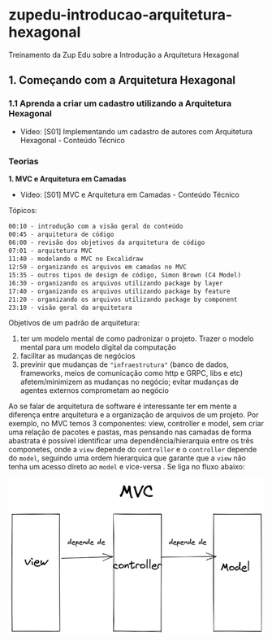 # zupedu-introducao-arquitetura-hexagonal
Treinamento da Zup Edu sobre a Introdução a Arquitetura Hexagonal

## 1. Começando com a Arquitetura Hexagonal
### 1.1 Aprenda a criar um cadastro utilizando a Arquitetura Hexagonal
- Vídeo: [S01] Implementando um cadastro de autores com Arquitetura Hexagonal - Conteúdo Técnico

### Teorias
**1. MVC e Arquitetura em Camadas**

- Vídeo: [S01] MVC e Arquitetura em Camadas - Conteúdo Técnico

Tópicos:

    00:10 - introdução com a visão geral do conteúdo    
    00:45 - arquitetura de código    
    06:00 - revisão dos objetivos da arquitetura de código    
    07:01 - arquitetura MVC    
    11:40 - modelando o MVC no Excalidraw    
    12:50 - organizando os arquivos em camadas no MVC    
    15:35 - outros tipos de design de código, Simon Brown (C4 Model)     
    16:30 - organizando os arquivos utilizando package by layer    
    17:40 - organizando os arquivos utilizando package by feature    
    21:20 - organizando os arquivos utilizando package by component    
    23:10 - visão geral da arquitetura

Objetivos de um padrão de arquitetura:
  1. ter um modelo mental de como padronizar o projeto. Trazer o modelo mental para um modelo digital da computação
  2. facilitar as mudanças de negócios
  3. previnir que mudanças de `"infraestrutura"` (banco de dados, frameworks, meios de comunicação como http e GRPC, libs e etc) afetem/minimizem as mudanças no negócio; evitar mudanças de agentes externos comprometam ao negócio

Ao se falar de arquitetura de software é interessante ter em mente a diferença entre arquitetura e a organização de arquivos de um projeto. Por exemplo, no MVC temos 3 componentes: view, controller e model, sem criar uma relação de pacotes e pastas, mas pensando nas camadas de forma abastrata é possível identificar uma dependência/hierarquia entre os três componetes, onde a `view` depende do `controller` e o `controller` depende do `model`, seguindo uma ordem hierarquica que garante que a `view` não tenha um acesso direto ao `model` e vice-versa . Se liga no fluxo abaixo:

![Imagem com fundo branco exibindo o fluxo de dependência entre a view, controller e model representados com um retângulo, conectados por setas que representam a dependência na sequência de view depende do controller e o controller depende do model](./img/arquitetura-mvc.png)

